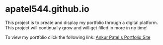 # apatel544.github.io
This project is to create and display my portfolio through a digital platform. This project will continually grow and will get filled in more in no time!

To view my portfolio click the following link: [Ankur Patel's Portfolio Site](https://apatel544.github.io/)

